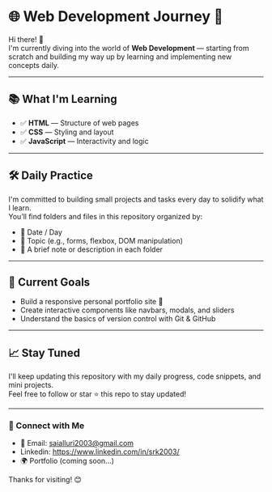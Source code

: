 # 🌐 Web Development Journey 🚀

Hi there! 👋  
I'm currently diving into the world of **Web Development** — starting from scratch and building my way up by learning and implementing new concepts daily.

---

## 📚 What I'm Learning

- ✅ **HTML** — Structure of web pages  
- ✅ **CSS** — Styling and layout  
- ✅ **JavaScript** — Interactivity and logic

---

## 🛠️ Daily Practice

I'm committed to building small projects and tasks every day to solidify what I learn.  
You’ll find folders and files in this repository organized by:

- 📅 Date / Day
- 📌 Topic (e.g., forms, flexbox, DOM manipulation)
- 📝 A brief note or description in each folder

---

## 🚧 Current Goals

- Build a responsive personal portfolio site 🌟  
- Create interactive components like navbars, modals, and sliders  
- Understand the basics of version control with Git & GitHub  

---

## 📈 Stay Tuned

I'll keep updating this repository with my daily progress, code snippets, and mini projects.  
Feel free to follow or star ⭐ this repo to stay updated!

---

### 🔗 Connect with Me

- 📧 Email: saialluri2003@gmail.com
- Linkedin: https://www.linkedin.com/in/srk2003/
- 🌍 Portfolio (coming soon...)

Thanks for visiting! 😊
